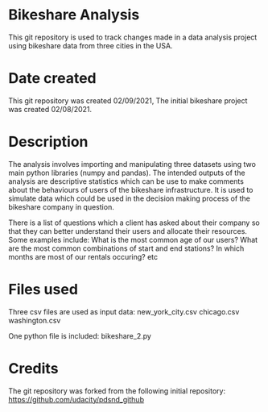# Bikeshare Analysis
This git repository is used to track changes made in a data analysis project using bikeshare data from three cities in the USA.

# Date created
This git repository was created 02/09/2021, The initial bikeshare project was created 02/08/2021.

# Description
The analysis involves importing and manipulating three datasets using two main python libraries (numpy and pandas).
The intended outputs of the analysis are descriptive statistics which can be use to make comments about the behaviours of users of the bikeshare infrastructure. It is used to simulate data which could be used in the decision making process of the bikeshare company in question.

There is a list of questions which a client has asked about their company so that they can better understand their users and allocate their resources. Some examples include:
What is the most common age of our users?
What are the most common combinations of start and end stations?
In which months are most of our rentals occuring?
etc

# Files used
Three csv files are used as input data:
new_york_city.csv
chicago.csv
washington.csv

One python file is included:
bikeshare_2.py

# Credits
The git repository was forked from the following initial repository:
https://github.com/udacity/pdsnd_github

